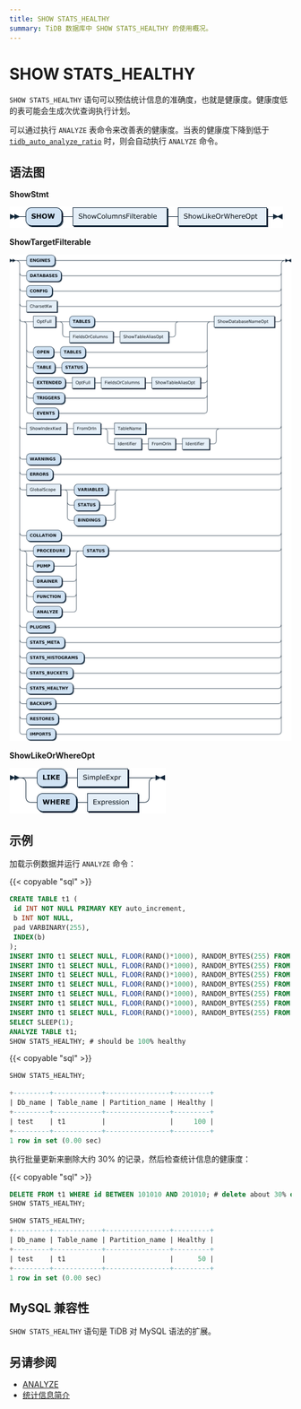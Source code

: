 ```yaml
---
title: SHOW STATS_HEALTHY
summary: TiDB 数据库中 SHOW STATS_HEALTHY 的使用概况。
---
```


# SHOW STATS_HEALTHY

`SHOW STATS_HEALTHY` 语句可以预估统计信息的准确度，也就是健康度。健康度低的表可能会生成次优查询执行计划。

可以通过执行 `ANALYZE` 表命令来改善表的健康度。当表的健康度下降到低于 [`tidb_auto_analyze_ratio`](/system-variables.md#tidb_auto_analyze_ratio) 时，则会自动执行 `ANALYZE` 命令。

## 语法图

**ShowStmt**

![ShowStmt](/media/sqlgram/ShowStmt.png)

**ShowTargetFilterable**

![ShowTargetFilterable](/media/sqlgram/ShowTargetFilterable.png)

**ShowLikeOrWhereOpt**

![ShowLikeOrWhereOpt](/media/sqlgram/ShowLikeOrWhereOpt.png)

## 示例

加载示例数据并运行 `ANALYZE` 命令：

{{< copyable "sql" >}}

```sql
CREATE TABLE t1 (
 id INT NOT NULL PRIMARY KEY auto_increment,
 b INT NOT NULL,
 pad VARBINARY(255),
 INDEX(b)
);
INSERT INTO t1 SELECT NULL, FLOOR(RAND()*1000), RANDOM_BYTES(255) FROM dual;
INSERT INTO t1 SELECT NULL, FLOOR(RAND()*1000), RANDOM_BYTES(255) FROM t1 a JOIN t1 b JOIN t1 c LIMIT 100000;
INSERT INTO t1 SELECT NULL, FLOOR(RAND()*1000), RANDOM_BYTES(255) FROM t1 a JOIN t1 b JOIN t1 c LIMIT 100000;
INSERT INTO t1 SELECT NULL, FLOOR(RAND()*1000), RANDOM_BYTES(255) FROM t1 a JOIN t1 b JOIN t1 c LIMIT 100000;
INSERT INTO t1 SELECT NULL, FLOOR(RAND()*1000), RANDOM_BYTES(255) FROM t1 a JOIN t1 b JOIN t1 c LIMIT 100000;
INSERT INTO t1 SELECT NULL, FLOOR(RAND()*1000), RANDOM_BYTES(255) FROM t1 a JOIN t1 b JOIN t1 c LIMIT 100000;
INSERT INTO t1 SELECT NULL, FLOOR(RAND()*1000), RANDOM_BYTES(255) FROM t1 a JOIN t1 b JOIN t1 c LIMIT 100000;
SELECT SLEEP(1);
ANALYZE TABLE t1;
SHOW STATS_HEALTHY; # should be 100% healthy
```

{{< copyable "sql" >}}

```sql
SHOW STATS_HEALTHY;
```

```sql
+---------+------------+----------------+---------+
| Db_name | Table_name | Partition_name | Healthy |
+---------+------------+----------------+---------+
| test    | t1         |                |     100 |
+---------+------------+----------------+---------+
1 row in set (0.00 sec)
```

执行批量更新来删除大约 30% 的记录，然后检查统计信息的健康度：

{{< copyable "sql" >}}

```sql
DELETE FROM t1 WHERE id BETWEEN 101010 AND 201010; # delete about 30% of records
SHOW STATS_HEALTHY;
```

```sql
SHOW STATS_HEALTHY;
+---------+------------+----------------+---------+
| Db_name | Table_name | Partition_name | Healthy |
+---------+------------+----------------+---------+
| test    | t1         |                |      50 |
+---------+------------+----------------+---------+
1 row in set (0.00 sec)
```

## MySQL 兼容性

`SHOW STATS_HEALTHY` 语句是 TiDB 对 MySQL 语法的扩展。

## 另请参阅

* [ANALYZE](/sql-statements/sql-statement-analyze-table.md)
* [统计信息简介](/statistics.md)